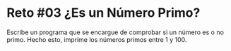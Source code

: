 # Reto #03 ¿Es un Número Primo?

Escribe un programa que se encargue de comprobar si un número es o no primo.
Hecho esto, imprime los números primos entre 1 y 100.
